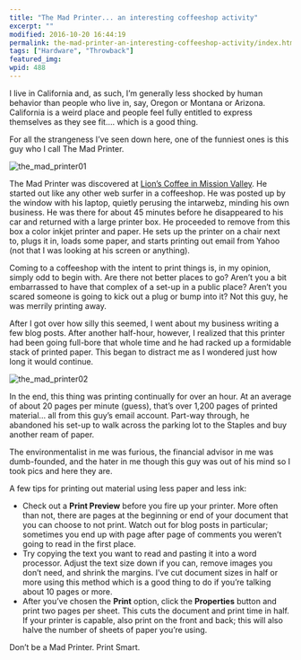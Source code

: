 ```yaml
---
title: "The Mad Printer... an interesting coffeeshop activity"
excerpt: ""
modified: 2016-10-20 16:44:19
permalink: the-mad-printer-an-interesting-coffeeshop-activity/index.html
tags: ["Hardware", "Throwback"]
featured_img:
wpid: 488
---
```



I live in California and, as such, I’m generally less shocked by human behavior than people who live in, say, Oregon or Montana or Arizona. California is a weird place and people feel fully entitled to express themselves as they see fit…. which is a good thing.

For all the strangeness I’ve seen down here, one of the funniest ones is this guy who I call The Mad Printer.

![the_mad_printer01](/_images/2009/01/the_mad_printer01.jpg "the_mad_printer01")

The Mad Printer was discovered at [Lion’s Coffee in Mission Valley](http://www.yelp.com/biz/hawaiis-lion-coffee-san-diego). He started out like any other web surfer in a coffeeshop. He was posted up by the window with his laptop, quietly perusing the intarwebz, minding his own business. He was there for about 45 minutes before he disappeared to his car and returned with a large printer box. He proceeded to remove from this box a color inkjet printer and paper. He sets up the printer on a chair next to, plugs it in, loads some paper, and starts printing out email from Yahoo (not that I was looking at his screen or anything).

Coming to a coffeeshop with the intent to print things is, in my opinion, simply odd to begin with. Are there not better places to go? Aren’t you a bit embarrassed to have that complex of a set-up in a public place? Aren’t you scared someone is going to kick out a plug or bump into it? Not this guy, he was merrily printing away.

After I got over how silly this seemed, I went about my business writing a few blog posts. After another half-hour, however, I realized that this printer had been going full-bore that whole time and he had racked up a formidable stack of printed paper. This began to distract me as I wondered just how long it would continue.

![the_mad_printer02](/_images/2009/01/the_mad_printer02.jpg "the_mad_printer02")

In the end, this thing was printing continually for over an hour. At an average of about 20 pages per minute (guess), that’s over 1,200 pages of printed material… all from this guy’s email account. Part-way through, he abandoned his set-up to walk across the parking lot to the Staples and buy another ream of paper.

The environmentalist in me was furious, the financial advisor in me was dumb-founded, and the hater in me though this guy was out of his mind so I took pics and here they are.

A few tips for printing out material using less paper and less ink:

- Check out a **Print Preview** before you fire up your printer. More often than not, there are pages at the beginning or end of your document that you can choose to not print. Watch out for blog posts in particular; sometimes you end up with page after page of comments you weren’t going to read in the first place.
- Try copying the text you want to read and pasting it into a word processor. Adjust the text size down if you can, remove images you don’t need, and shrink the margins. I’ve cut document sizes in half or more using this method which is a good thing to do if you’re talking about 10 pages or more.
- After you’ve chosen the **Print** option, click the **Properties** button and print two pages per sheet. This cuts the document and print time in half. If your printer is capable, also print on the front and back; this will also halve the number of sheets of paper you’re using.

Don’t be a Mad Printer. Print Smart.
